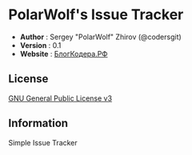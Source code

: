 # PolarWolf's Issue Tracker

 - **Author** : Sergey "PolarWolf" Zhirov (@codersgit)
 - **Version** : 0.1
 - **Website** : [БлогКодера.РФ](http://БлогКодера.РФ)

## License 

 [GNU General Public License v3](http://www.gnu.org/licenses/gpl.html) 
 
## Information

 Simple Issue Tracker